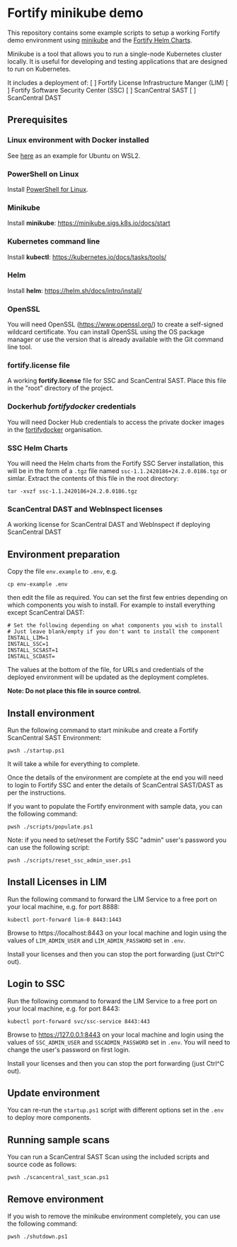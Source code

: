 # Fortify minikube demo

This repository contains some example scripts to setup a working Fortify demo environment using [minikube](https://minikube.sigs.k8s.io/docs/)
and the [Fortify Helm Charts](https://github.com/fortify/helm3-charts). 

Minikube is a tool that allows you to run a single-node Kubernetes cluster locally. 
It is useful for developing and testing applications that are designed to run on Kubernetes.

It includes a deployment of:
 [ ] Fortify License Infrastructure Manger (LIM)
 [ ] Fortify Software Security Center (SSC)
 [ ] ScanCentral SAST
 [ ] ScanCentral DAST

## Prerequisites

### Linux environment with Docker installed

See [here](https://gist.github.com/wholroyd/748e09ca0b78897750791172b2abb051) as an example for Ubuntu on WSL2.

### PowerShell on Linux

Install [PowerShell for Linux](https://learn.microsoft.com/en-us/powershell/scripting/install/installing-powershell-on-linux?view=powershell-7.4).

### Minikube

Install **minikube**: https://minikube.sigs.k8s.io/docs/start

### Kubernetes command line

Install **kubectl**: https://kubernetes.io/docs/tasks/tools/

### Helm

Install **helm**: https://helm.sh/docs/intro/install/

### OpenSSL

You will need OpenSSL (https://www.openssl.org/) to create a self-signed wildcard certificate. You can install OpenSSL 
using the OS package manager or use the version that is already available with the Git command line tool.

### fortify.license file

A working **fortify.license** file for SSC and ScanCentral SAST.
Place this file in the "root" directory of the project.

### Dockerhub ***fortifydocker*** credentials

You will need Docker Hub credentials to access the private docker images in the [fortifydocker](https://hub.docker.com/u/fortifydocker) organisation.

### SSC Helm Charts

You will need the Helm charts from the Fortify SSC Server installation, this will be in the form of a `.tgz` file named
`ssc-1.1.2420186+24.2.0.0186.tgz` or simlar. Extract the contents of this file in the root directory:

```
tar -xvzf ssc-1.1.2420186+24.2.0.0186.tgz
```

### ScanCentral DAST and WebInspect licenses

A working license for ScanCentral DAST and WebInspect if deploying ScanCentral DAST 

## Environment preparation

Copy the file `env.example` to `.env`, e.g.

```
cp env-example .env
```

then edit the file as required. You can set the first few entries depending on which components
you wish to install. For example to install everything except ScanCentral DAST:

```
# Set the following depending on what components you wish to install
# Just leave blank/empty if you don't want to install the component
INSTALL_LIM=1
INSTALL_SSC=1
INSTALL_SCSAST=1
INSTALL_SCDAST=
```

The values at the bottom of the file, for URLs and credentials of the deployed environment
will be updated as the deployment completes.

**Note: Do not place this file in source control.**


## Install environment

Run the following command to start minikube and create a Fortify ScanCentral SAST Environment:

```aidl
pwsh ./startup.ps1
```

It will take a while for everything to complete. 

Once the details of the environment are complete at the end you will need to login to Fortify
SSC and enter the details of ScanCentral SAST/DAST as per the instructions.

If you want to populate the Fortify environment with sample data, you can the following command:

```aidl
pwsh ./scripts/populate.ps1
```

Note: if you need to set/reset the Fortify SSC "admin" user's password you can use the following script:

```aidl
pwsh ./scripts/reset_ssc_admin_user.ps1
```

## Install Licenses in LIM

Run the following command to forward the LIM Service to a free port on your local machine, e.g. for port 8888:

```
kubectl port-forward lim-0 8443:1443
```

Browse to https://localhost:8443 on your local machine and login using the values of `LIM_ADMIN_USER` and
`LIM_ADMIN_PASSWORD` set in `.env`.

Install your licenses and then you can stop the port forwarding (just Ctrl^C out).

## Login to SSC

Run the following command to forward the LIM Service to a free port on your local machine, e.g. for port 8443:

```
kubectl port-forward svc/ssc-service 8443:443
```

Browse to https://127.0.0.1:8443 on your local machine and login using the values of `SSC_ADMIN_USER` and
`SSCADMIN_PASSWORD` set in `.env`. You will need to change the user's password on first login.

Install your licenses and then you can stop the port forwarding (just Ctrl^C out).

## Update environment

You can re-run the `startup.ps1` script with different options set in the `.env` to deploy more components.

## Running sample scans

You can run a ScanCentral SAST Scan using the included scripts and source code as follows:

```aidl
pwsh ./scancentral_sast_scan.ps1
```

## Remove environment

If you wish to remove the minikube environment completely, you can use the following command:

```aidl
pwsh ./shutdown.ps1
```
